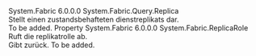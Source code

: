 <Type Name="StatefulServiceReplica" FullName="System.Fabric.Query.StatefulServiceReplica">
  <TypeSignature Language="C#" Value="public sealed class StatefulServiceReplica : System.Fabric.Query.Replica" />
  <TypeSignature Language="ILAsm" Value=".class public auto ansi sealed beforefieldinit StatefulServiceReplica extends System.Fabric.Query.Replica" />
  <TypeSignature Language="DocId" Value="T:System.Fabric.Query.StatefulServiceReplica" />
  <TypeSignature Language="VB.NET" Value="Public NotInheritable Class StatefulServiceReplica&#xA;Inherits Replica" />
  <TypeSignature Language="F#" Value="type StatefulServiceReplica = class&#xA;    inherit Replica" />
  <AssemblyInfo>
    <AssemblyName>System.Fabric</AssemblyName>
    <AssemblyVersion>6.0.0.0</AssemblyVersion>
  </AssemblyInfo>
  <Base>
    <BaseTypeName>System.Fabric.Query.Replica</BaseTypeName>
  </Base>
  <Interfaces />
  <Docs>
    <summary>
      <para>Stellt einen zustandsbehafteten dienstreplikats dar.</para>
    </summary>
    <remarks>To be added.</remarks>
  </Docs>
  <Members>
    <Member MemberName="ReplicaRole">
      <MemberSignature Language="C#" Value="public System.Fabric.ReplicaRole ReplicaRole { get; }" />
      <MemberSignature Language="ILAsm" Value=".property instance valuetype System.Fabric.ReplicaRole ReplicaRole" />
      <MemberSignature Language="DocId" Value="P:System.Fabric.Query.StatefulServiceReplica.ReplicaRole" />
      <MemberSignature Language="VB.NET" Value="Public ReadOnly Property ReplicaRole As ReplicaRole" />
      <MemberSignature Language="F#" Value="member this.ReplicaRole : System.Fabric.ReplicaRole" Usage="System.Fabric.Query.StatefulServiceReplica.ReplicaRole" />
      <MemberType>Property</MemberType>
      <AssemblyInfo>
        <AssemblyName>System.Fabric</AssemblyName>
        <AssemblyVersion>6.0.0.0</AssemblyVersion>
      </AssemblyInfo>
      <ReturnValue>
        <ReturnType>System.Fabric.ReplicaRole</ReturnType>
      </ReturnValue>
      <Docs>
        <summary>
          <para>Ruft die replikatrolle ab.</para>
        </summary>
        <value>
          <para>Gibt <see cref="T:System.Fabric.ReplicaRole" />zurück.</para>
        </value>
        <remarks>To be added.</remarks>
      </Docs>
    </Member>
  </Members>
</Type>